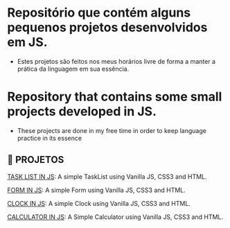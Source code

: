 # Repositório que contém alguns pequenos projetos desenvolvidos em JS.

- Estes projetos são feitos nos meus horários livre de forma a manter a prática da linguagem em sua essência.

# Repository that contains some small projects developed in JS.

- These projects are done in my free time in order to keep language practice in its essence

## 🔗 PROJETOS

[TASK LIST IN JS](https://github.com/thiagolucio/JS-Projects/tree/main/A%20TASK%20LIST%20IN%20JS):  A simple TaskList using Vanilla JS, CSS3 and HTML. 

[FORM IN JS](https://github.com/thiagolucio/JS-Projects/tree/main/A%20FORM%20IN%20JS): A simple Form using Vanilla JS, CSS3 and HTML. 

[CLOCK IN JS](https://github.com/thiagolucio/JS-Projects/tree/main/A%20CLOCK%20IN%20JS): A simple Clock using Vanilla JS, CSS3 and HTML. 

[CALCULATOR IN JS](https://github.com/thiagolucio/JS-Projects/tree/main/CALCULATOR%20IN%20JS): A Simple Calculator using Vanilla JS, CSS3 and HTML.
